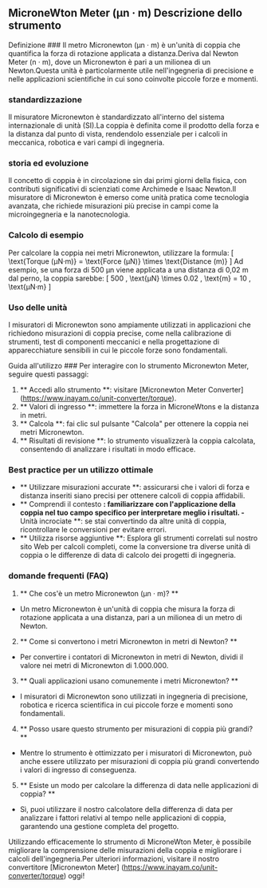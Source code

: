 ## MicroneWton Meter (µn · m) Descrizione dello strumento

Definizione ###
Il metro Micronewton (µn · m) è un'unità di coppia che quantifica la forza di rotazione applicata a distanza.Deriva dal Newton Meter (n · m), dove un Micronewton è pari a un milionea di un Newton.Questa unità è particolarmente utile nell'ingegneria di precisione e nelle applicazioni scientifiche in cui sono coinvolte piccole forze e momenti.

### standardizzazione
Il misuratore Micronewton è standardizzato all'interno del sistema internazionale di unità (SI).La coppia è definita come il prodotto della forza e la distanza dal punto di vista, rendendolo essenziale per i calcoli in meccanica, robotica e vari campi di ingegneria.

### storia ed evoluzione
Il concetto di coppia è in circolazione sin dai primi giorni della fisica, con contributi significativi di scienziati come Archimede e Isaac Newton.Il misuratore di Micronewton è emerso come unità pratica come tecnologia avanzata, che richiede misurazioni più precise in campi come la microingegneria e la nanotecnologia.

### Calcolo di esempio
Per calcolare la coppia nei metri Micronewton, utilizzare la formula:
\[ \text{Torque (µN·m)} = \text{Force (µN)} \times \text{Distance (m)} \]
Ad esempio, se una forza di 500 µn viene applicata a una distanza di 0,02 m dal perno, la coppia sarebbe:
\[ 500 \, \text{µN} \times 0.02 \, \text{m} = 10 \, \text{µN·m} \]

### Uso delle unità
I misuratori di Micronewton sono ampiamente utilizzati in applicazioni che richiedono misurazioni di coppia precise, come nella calibrazione di strumenti, test di componenti meccanici e nella progettazione di apparecchiature sensibili in cui le piccole forze sono fondamentali.

Guida all'utilizzo ###
Per interagire con lo strumento Micronewton Meter, seguire questi passaggi:
1. ** Accedi allo strumento **: visitare [Micronewton Meter Converter] (https://www.inayam.co/unit-converter/torque).
2. ** Valori di ingresso **: immettere la forza in MicroneWtons e la distanza in metri.
3. ** Calcola **: fai clic sul pulsante "Calcola" per ottenere la coppia nei metri Micronewton.
4. ** Risultati di revisione **: lo strumento visualizzerà la coppia calcolata, consentendo di analizzare i risultati in modo efficace.

### Best practice per un utilizzo ottimale
- ** Utilizzare misurazioni accurate **: assicurarsi che i valori di forza e distanza inseriti siano precisi per ottenere calcoli di coppia affidabili.
- ** Comprendi il contesto **: familiarizzare con l'applicazione della coppia nel tuo campo specifico per interpretare meglio i risultati.
-** Unità incrociate **: se stai convertindo da altre unità di coppia, ricontrollare le conversioni per evitare errori.
- ** Utilizza risorse aggiuntive **: Esplora gli strumenti correlati sul nostro sito Web per calcoli completi, come la conversione tra diverse unità di coppia o le differenze di data di calcolo dei progetti di ingegneria.

### domande frequenti (FAQ)

1. ** Che cos'è un metro Micronewton (µn · m)? **
- Un metro Micronewton è un'unità di coppia che misura la forza di rotazione applicata a una distanza, pari a un milionea di un metro di Newton.

2. ** Come si convertono i metri Micronewton in metri di Newton? **
- Per convertire i contatori di Micronewton in metri di Newton, dividi il valore nei metri di Micronewton di 1.000.000.

3. ** Quali applicazioni usano comunemente i metri Micronewton? **
- I misuratori di Micronewton sono utilizzati in ingegneria di precisione, robotica e ricerca scientifica in cui piccole forze e momenti sono fondamentali.

4. ** Posso usare questo strumento per misurazioni di coppia più grandi? **
- Mentre lo strumento è ottimizzato per i misuratori di Micronewton, può anche essere utilizzato per misurazioni di coppia più grandi convertendo i valori di ingresso di conseguenza.

5. ** Esiste un modo per calcolare la differenza di data nelle applicazioni di coppia? **
- Sì, puoi utilizzare il nostro calcolatore della differenza di data per analizzare i fattori relativi al tempo nelle applicazioni di coppia, garantendo una gestione completa del progetto.

Utilizzando efficacemente lo strumento di MicroneWton Meter, è possibile migliorare la comprensione delle misurazioni della coppia e migliorare i calcoli dell'ingegneria.Per ulteriori informazioni, visitare il nostro convertitore [Micronewton Meter] (https://www.inayam.co/unit-converter/torque) oggi!